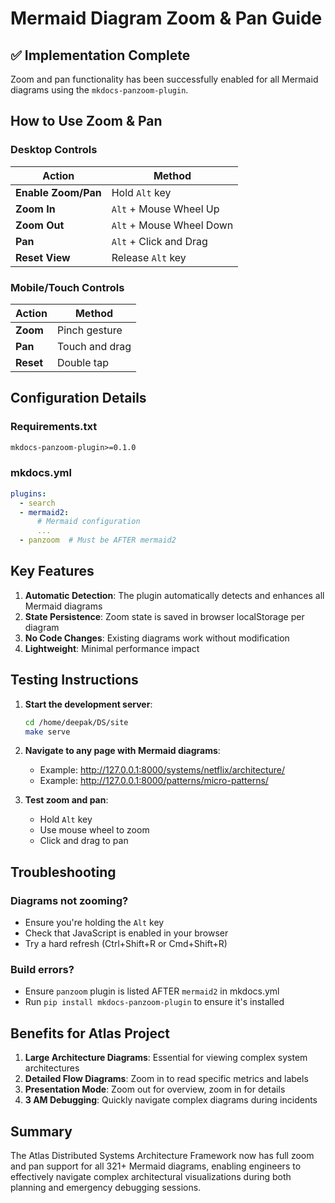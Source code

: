 # Mermaid Diagram Zoom & Pan Guide

## ✅ Implementation Complete

Zoom and pan functionality has been successfully enabled for all Mermaid diagrams using the `mkdocs-panzoom-plugin`.

## How to Use Zoom & Pan

### Desktop Controls
| Action | Method |
|--------|--------|
| **Enable Zoom/Pan** | Hold `Alt` key |
| **Zoom In** | `Alt` + Mouse Wheel Up |
| **Zoom Out** | `Alt` + Mouse Wheel Down |
| **Pan** | `Alt` + Click and Drag |
| **Reset View** | Release `Alt` key |

### Mobile/Touch Controls
| Action | Method |
|--------|--------|
| **Zoom** | Pinch gesture |
| **Pan** | Touch and drag |
| **Reset** | Double tap |

## Configuration Details

### Requirements.txt
```txt
mkdocs-panzoom-plugin>=0.1.0
```

### mkdocs.yml
```yaml
plugins:
  - search
  - mermaid2:
      # Mermaid configuration
      ...
  - panzoom  # Must be AFTER mermaid2
```

## Key Features

1. **Automatic Detection**: The plugin automatically detects and enhances all Mermaid diagrams
2. **State Persistence**: Zoom state is saved in browser localStorage per diagram
3. **No Code Changes**: Existing diagrams work without modification
4. **Lightweight**: Minimal performance impact

## Testing Instructions

1. **Start the development server**:
   ```bash
   cd /home/deepak/DS/site
   make serve
   ```

2. **Navigate to any page with Mermaid diagrams**:
   - Example: http://127.0.0.1:8000/systems/netflix/architecture/
   - Example: http://127.0.0.1:8000/patterns/micro-patterns/

3. **Test zoom and pan**:
   - Hold `Alt` key
   - Use mouse wheel to zoom
   - Click and drag to pan

## Troubleshooting

### Diagrams not zooming?
- Ensure you're holding the `Alt` key
- Check that JavaScript is enabled in your browser
- Try a hard refresh (Ctrl+Shift+R or Cmd+Shift+R)

### Build errors?
- Ensure `panzoom` plugin is listed AFTER `mermaid2` in mkdocs.yml
- Run `pip install mkdocs-panzoom-plugin` to ensure it's installed

## Benefits for Atlas Project

1. **Large Architecture Diagrams**: Essential for viewing complex system architectures
2. **Detailed Flow Diagrams**: Zoom in to read specific metrics and labels
3. **Presentation Mode**: Zoom out for overview, zoom in for details
4. **3 AM Debugging**: Quickly navigate complex diagrams during incidents

## Summary

The Atlas Distributed Systems Architecture Framework now has full zoom and pan support for all 321+ Mermaid diagrams, enabling engineers to effectively navigate complex architectural visualizations during both planning and emergency debugging sessions.